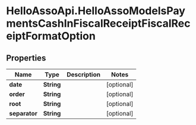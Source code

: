 # HelloAssoApi.HelloAssoModelsPaymentsCashInFiscalReceiptFiscalReceiptFormatOption

## Properties

Name | Type | Description | Notes
------------ | ------------- | ------------- | -------------
**date** | **String** |  | [optional] 
**order** | **String** |  | [optional] 
**root** | **String** |  | [optional] 
**separator** | **String** |  | [optional] 


